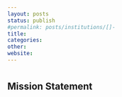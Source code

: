 ```yaml
---
layout: posts
status: publish
#permalink: posts/institutions/[]-
title: 
categories: 
other: 
website: 
---
```

# 

  

## Mission Statement

  

  